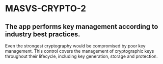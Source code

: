# MASVS-CRYPTO-2

## The app performs key management according to industry best practices.

Even the strongest cryptography would be compromised by poor key management. This control covers the management of cryptographic keys throughout their lifecycle, including key generation, storage and protection.
